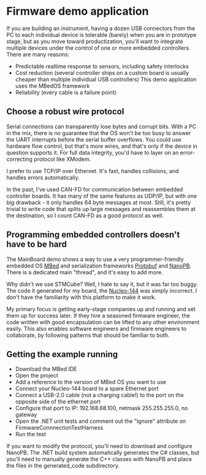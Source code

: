 # Firmware demo application

If you are building an instrument, having a dozen USB connectors from the PC to each
individual device is tolerable (barely) when you are in prototype stage, but as you move
toward productization, you'll want to integrate multiple devices under the control of 
one or more embedded controllers. There are many reasons:

- Predictable realtime response to sensors, including safety interlocks
- Cost reduction (several controller ships on a custom board is usually cheaper than multiple individual USB controllers) 
This demo application uses the MBedOS framework
- Reliability (every cable is a failure point)

## Choose a robust wire protocol

Serial connections can transparently lose bytes and corrupt bits. With a PC in the mix, there is no guarantee
that the OS won't be too busy to answer the UART interrupts before the serial buffer overflows.
You could use hardware flow control, but that's more wires, and that's only if the device in
question supports it. For full data integrity, you'd have to layer on an error-correcting protocol
like XModem.

I prefer to use TCP/IP over Ethernet. It's fast, handles collisions, and handles errors automatically.

In the past, I've used CAN-FD for communication between embedded controller boards. It has many
of the same features as UDP/IP, but with one big drawback - it only handles 64 byte messages at most.
Still, it's pretty trivial to write code that splits up large messages and reassembles them
at the destination, so I count CAN-FD as a good protocol as well.

## Programming embedded controllers doesn't have to be hard

The MainBoard demo shows a way to use a very programmer-friendly embedded OS [MBed](https://os.mbed.com/)
and serialization frameworks [Protobuf](https://protobuf.dev/) and [NanoPB](https://github.com/nanopb/nanopb).
There is a dedicated main "thread", and it's easy to add more.

Why didn't we use STMCube? Well, I hate to say it, but it was far too buggy. The code it generated
for my board, the [Nucleo-144](https://www.st.com/en/evaluation-tools/nucleo-f767zi.html) was simply
incorrect. I don't have the familiarity with this platform to make it work.

My primary focus is getting early-stage companies up and running and set them up for success later.
If they hire a seasoned firmware engineer, the code written with good encapsulation can
be lifted to any other environment easily. This also enables software engineers and firmware
engineers to collaborate, by following patterns that should be familiar to both.

## Getting the example running

- Download the MBed IDE
- Open the project
- Add a reference to the version of MBed OS you want to use
- Connect your Nucleo-144 board to a spare Ethernet port
- Connect a USB-2.0 cable (not a charging cable!) to the port on the opposite side of the ethernet port
- Configure that port to IP: 192.168.68.100, netmask 255.255.255.0, no gateway
- Open the .NET unit tests and comment out the "Ignore" attribute on FirmwareConnnectionTestHarness
- Run the test

If you want to modify the protocol, you'll need to download and configure NanoPB. The .NET build system
automatically generates the C# classes, but you'll need to manually generate the C++ classes
with NanoPB and place the files in the generated_code subdirectory.